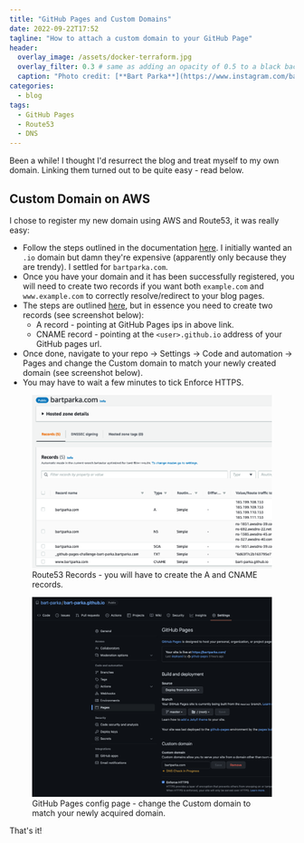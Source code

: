 ```yaml
---
title: "GitHub Pages and Custom Domains"
date: 2022-09-22T17:52
tagline: "How to attach a custom domain to your GitHub Page"
header:
  overlay_image: /assets/docker-terraform.jpg
  overlay_filter: 0.3 # same as adding an opacity of 0.5 to a black background
  caption: "Photo credit: [**Bart Parka**](https://www.instagram.com/bart_parka/)"
categories:
  - blog
tags:
  - GitHub Pages
  - Route53
  - DNS
---
```


Been a while! I thought I'd resurrect the blog and treat myself to my own domain. Linking them turned out to be quite easy - read below.

## Custom Domain on AWS

I chose to register my new domain using AWS and Route53, it was really easy:

* Follow the steps outlined in the documentation [here](https://docs.aws.amazon.com/Route53/latest/DeveloperGuide/domain-register.html#domain-register-procedure). I initially wanted an `.io` domain but damn they're expensive (apparently only because they are trendy). I settled for `bartparka.com`.
* Once you have your domain and it has been successfully registered, you will need to create two records if you want both `example.com` and `www.example.com` to correctly resolve/redirect to your blog pages.
* The steps are outlined [here](https://docs.github.com/en/pages/configuring-a-custom-domain-for-your-github-pages-site/managing-a-custom-domain-for-your-github-pages-site), but in essence you need to create two records (see screenshot below):
  * A record - pointing at GitHub Pages ips in above link.
  * CNAME record - pointing at the `<user>.github.io` address of your GitHub pages url.
* Once done, navigate to your repo -> Settings -> Code and automation -> Pages and change the Custom domain to match your newly created domain (see screenshot below).
* You may have to wait a few minutes to tick Enforce HTTPS.

<figure>
  <img src="/assets/images/2022-09-23-github-pages-domain/aws-screenshot.png">
  <figcaption>Route53 Records - you will have to create the A and CNAME records.</figcaption>
</figure>

<figure>
  <img src="/assets/images/2022-09-23-github-pages-domain/github-screenshot.png">
  <figcaption>GitHub Pages config page - change the Custom domain to match your newly acquired domain.</figcaption>
</figure>

That's it! 

